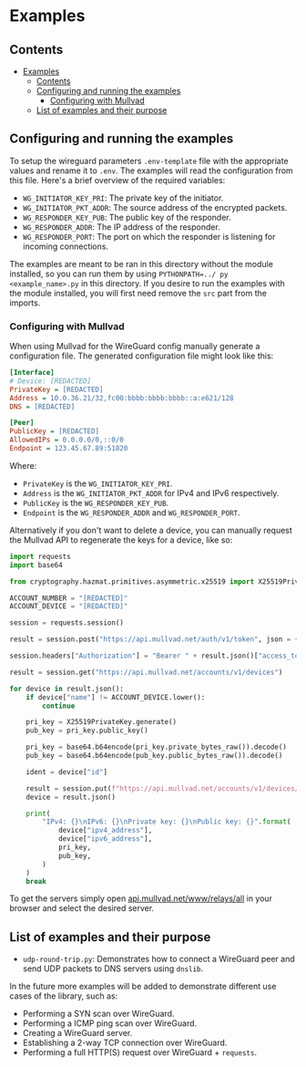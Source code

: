 # Examples

## Contents

- [Examples](#examples)
  - [Contents](#contents)
  - [Configuring and running the examples](#configuring-and-running-the-examples)
    - [Configuring with Mullvad](#configuring-with-mullvad)
  - [List of examples and their purpose](#list-of-examples-and-their-purpose)

## Configuring and running the examples

To setup the wireguard parameters `.env-template` file with the appropriate values and rename it to `.env`. The examples will read the configuration from this file.
Here's a brief overview of the required variables:

- `WG_INITIATOR_KEY_PRI`: The private key of the initiator.
- `WG_INITIATOR_PKT_ADDR`: The source address of the encrypted packets.
- `WG_RESPONDER_KEY_PUB`: The public key of the responder.
- `WG_RESPONDER_ADDR`: The IP address of the responder.
- `WG_RESPONDER_PORT`: The port on which the responder is listening for incoming connections.

The examples are meant to be ran in this directory without the module installed, so you can run them by using `PYTHONPATH=../ py <example_name>.py` in this directory.
If you desire to run the examples with the module installed, you will first need remove the `src` part from the imports.

### Configuring with Mullvad

When using Mullvad for the WireGuard config manually generate a configuration file. The generated configuration file might look like this:

```ini
[Interface]
# Device: [REDACTED]
PrivateKey = [REDACTED]
Address = 10.0.36.21/32,fc00:bbbb:bbbb:bbbb::a:e621/128
DNS = [REDACTED]

[Peer]
PublicKey = [REDACTED]
AllowedIPs = 0.0.0.0/0,::0/0
Endpoint = 123.45.67.89:51820
```

Where:

- `PrivateKey` is the `WG_INITIATOR_KEY_PRI`.
- `Address` is the `WG_INITIATOR_PKT_ADDR` for IPv4 and IPv6 respectively.
- `PublicKey` is the `WG_RESPONDER_KEY_PUB`.
- `Endpoint` is the `WG_RESPONDER_ADDR` and `WG_RESPONDER_PORT`.

Alternatively if you don't want to delete a device, you can manually request the Mullvad API to regenerate the keys for a device, like so:

```python
import requests
import base64

from cryptography.hazmat.primitives.asymmetric.x25519 import X25519PrivateKey

ACCOUNT_NUMBER = "[REDACTED]"
ACCOUNT_DEVICE = "[REDACTED]"

session = requests.session()

result = session.post("https://api.mullvad.net/auth/v1/token", json = {"account_number": str(ACCOUNT_NUMBER)})

session.headers["Authorization"] = "Bearer " + result.json()["access_token"]

result = session.get("https://api.mullvad.net/accounts/v1/devices")

for device in result.json():
    if device["name"] != ACCOUNT_DEVICE.lower():
        continue

    pri_key = X25519PrivateKey.generate()
    pub_key = pri_key.public_key()

    pri_key = base64.b64encode(pri_key.private_bytes_raw()).decode()
    pub_key = base64.b64encode(pub_key.public_bytes_raw()).decode()

    ident = device["id"]

    result = session.put(f"https://api.mullvad.net/accounts/v1/devices/{ident}/pubkey", json = {"pubkey": pub_key})
    device = result.json()

    print(
        "IPv4: {}\nIPv6: {}\nPrivate key: {}\nPublic key: {}".format(
            device["ipv4_address"],
            device["ipv6_address"],
            pri_key,
            pub_key,
        )
    )
    break
```

To get the servers simply open [api.mullvad.net/www/relays/all](https://api.mullvad.net/www/relays/all/) in your browser and select the desired server.

## List of examples and their purpose

- `udp-round-trip.py`: Demonstrates how to connect a WireGuard peer and send UDP packets to DNS servers using `dnslib`.

In the future more examples will be added to demonstrate different use cases of the library, such as:

- Performing a SYN scan over WireGuard.
- Performing a ICMP ping scan over WireGuard.
- Creating a WireGuard server.
- Establishing a 2-way TCP connection over WireGuard.
- Performing a full HTTP(S) request over WireGuard + `requests`.
